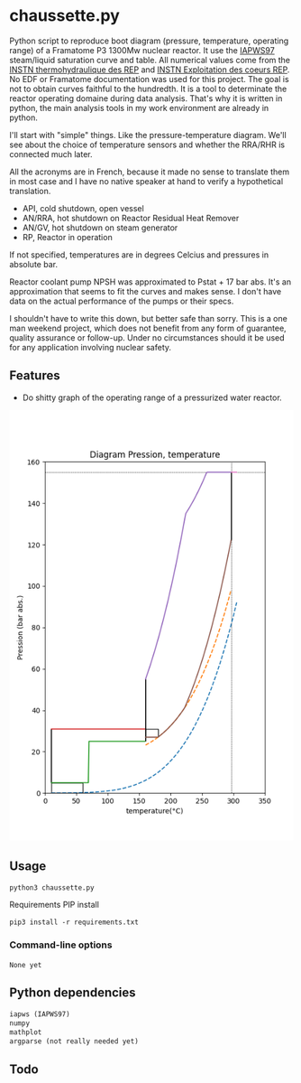 # chaussette.py

Python script to reproduce boot diagram (pressure, temperature, operating range) of a Framatome P3 1300Mw nuclear reactor.
It use the [IAPWS97](http://www.iapws.org/) steam/liquid saturation curve and table. All numerical values come from the 
[INSTN thermohydraulique des REP](http://www-instn.cea.fr/base-d-ouvrage/Ouvrage/thermohydraulique-des-reacteurs.html) and
[INSTN Exploitation des coeurs REP](http://www-instn.cea.fr/base-d-ouvrage/Ouvrage/exploitation-des-coeurs-rep.html). 
No EDF or Framatome documentation was used for this project. The goal is not to obtain curves faithful to the hundredth. 
It is a tool to determinate the reactor operating domaine during data analysis. That's why it is written in python, the main analysis 
tools in my work environment are already in python.

I'll start with "simple" things. Like the pressure-temperature diagram. We'll see about the choice of temperature sensors and 
whether the RRA/RHR is connected much later.

All the acronyms are in French, because it made no sense to translate them in most case and I have no native speaker at hand to verify a 
hypothetical translation. 

- API, cold shutdown, open vessel 
- AN/RRA, hot shutdown on Reactor Residual Heat Remover
- AN/GV, hot shutdown on steam generator
- RP, Reactor in operation 

If not specified, temperatures are in degrees Celcius and pressures in absolute bar.

Reactor coolant pump NPSH was approximated to Pstat + 17 bar abs. It's an approximation that seems to fit the curves and makes sense. 
I don't have data on the actual performance of the pumps or their specs. 

I shouldn't have to write this down, but better safe than sorry.
This is a one man weekend project, which does not benefit from any form of guarantee, quality assurance or follow-up. 
Under no circumstances should it be used for any application involving nuclear safety.  

## Features

* Do shitty graph of the operating range of a pressurized water reactor.

![Figure_1.png](Figure_1.png)

## Usage
```
python3 chaussette.py
```

Requirements PIP install 

```
pip3 install -r requirements.txt
```

### Command-line options

```
None yet
```

## Python dependencies

```
iapws (IAPWS97)
numpy
mathplot
argparse (not really needed yet)
```

## Todo
 
